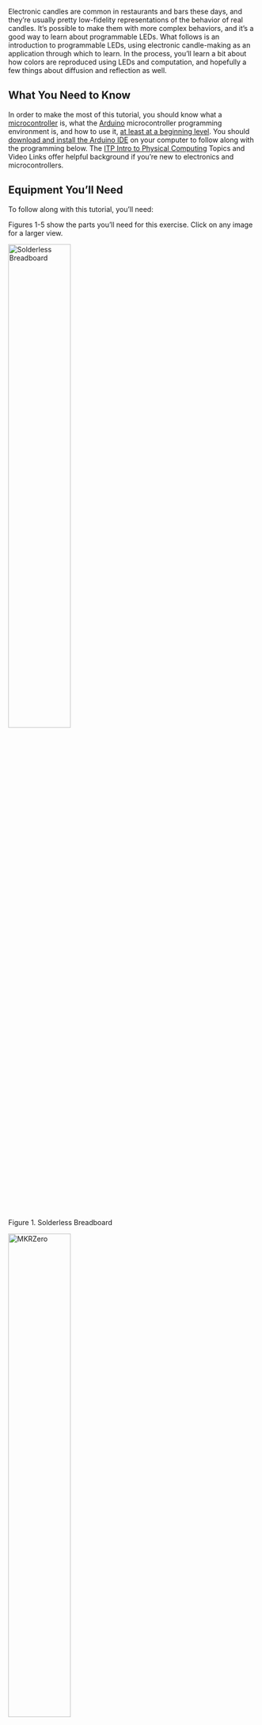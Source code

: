 Electronic candles are common in restaurants and bars these days, and they’re usually pretty low-fidelity representations of the behavior of real candles. It’s possible to make them with more complex behaviors, and it’s a good way to learn about programmable LEDs. What follows is an introduction to programmable LEDs, using electronic candle-making as an application through which to learn. In the process, you’ll learn a bit about how colors are reproduced using LEDs and computation, and hopefully a few things about diffusion and reflection as well.

## What You Need to Know

In order to make the most of this tutorial, you should know what a [microcontroller](https://itp.nyu.edu/physcomp/lessons/microcontrollers-the-basics/) is, what the [Arduino](https://www.arduino.cc/) microcontroller programming environment is, and how to use it, [at least at a beginning level](https://itp.nyu.edu/physcomp/labs/labs-arduino-digital-and-analog/digital-input-and-output-with-an-arduino/). You should [download and install the Arduino IDE](https://www.arduino.cc/en/Main/Software) on your computer to follow along with the programming below. The [ITP Intro to Physical Computing](https://itp.nyu.edu/physcomp/lessons/#Microcontroller_Fundamentals) Topics and Video Links offer helpful background if you’re new to electronics and microcontrollers.

## Equipment You’ll Need

To follow along with this tutorial, you’ll need:

Figures 1-5 show the parts you’ll need for this exercise. Click on any image for a larger view.

<img src="img/candles/breadboard_short-e1532116106284-150x150-1.jpeg" alt="Solderless Breadboard" height="50%">

Figure 1. Solderless Breadboard

<img src="img/candles/MKRZero-e1530487647686.jpg" alt="MKRZero" width="50%">

Figure 2. Arduino board

<img src="img/candles/hookup_wires.jpg" alt="Hookup wires" width="50%">

Figure 3. Hookup wires

<img src="img/candles/LED_ring.jpg" alt="LED Ring" width="50%">

Figure 4. Programmable LED Ring or module

<img src="img/candles/microUSB.jpg" alt="microUSB cable" width="50%">

Figure 5. microUSB cable

___

-   an Arduino-compatible microcontroller. The [MKRZero](https://store.arduino.cc/usa/arduino-mkrzero) is used below, but everything you’ll see here works on all models including the Uno and [Nano 33 IoT](https://store-usa.arduino.cc/products/arduino-nano-33-iot?selectedStore=us).
-   a personal computer with the Arduino software installed.
-   a set of WorldSemi programmable LEDs, the WS2812/SK6812 types. You can buy these from many retailers. Adafruit’s [NeoPixel](https://www.adafruit.com/product/2226) line are all compatible, as are SparkFun’s [LilyPad Pixel Board](https://www.sparkfun.com/products/13264) Seeedstudio’s [WS2812 offerings](https://www.seeedstudio.com/s/ws2812.html),  and many others. Here is a [quickstart guide to the NeoPixel library](https://tigoe.github.io/LightProjects/WS281x/).
-   A solderless breadboard, some jumper wires, and a USB cable to match your Arduino
-   Some material for diffusing and reflecting the light: paper, cloth, glass, plastic, whatever strikes your fancy.

## Candle Flames and Artificial Sources

If you watch a candle flame over time, you’ll see many colors in it: pale yellow-orange in the tip, fading to orange towards the base, with hints of blue or green near the wick; perhaps an orange or reddish color at the top of the wax of the candle. All of these blend together in the flame, more so when you see them reflected through a frosted candle base or on a nearby surface. A slight breeze will change the mixture of the colors and the rhythm of their change. These colors are made of different wavelengths of light, determined by the material that’s burning and the material through which it’s refracted or off of which it’s reflected. Re-creating this feeling using artificial light sources requires multiple sources mixed together. It can be done by controlling the color and intensity of multiple light-emitting diodes, or  LEDs, using a microcontroller, a tiny, simple computer used to control physical devices.

## Turning On The LEDs

To get started, download and install the Arduino microcontroller integrated development environment (IDE) on your computer. From the IDE’s Tools menu, choose _Manage Libraries…_ and install the Adafruit NeoPixel library. If you’re using the Nano 33 or any of the MKR boards you can use the Adafruit NeoPixel DMA library instead. The library manager will automatically install the library into the IDE.

There are many different models of Arduino and compatible microcontroller boards. Any of them will work for this exercise. The MKRZero model is shown in Figure 6.. If you’re using a MKRZero or other MKR-style Arduino with pins on either side, plug it into a solderless breadboard as shown here. Don’t leave it in the black foam in which it’s shipped. This foam is conductive foam, to protect the board during shipping, but it will damage the board if you power it while it’s in the foam. Once you’ve mounted it on a solderless breadboard, plug your board into your computer’s USB port.

<img src="img/candles/MKRZero_breadboard-177x300.jpg" alt="MKRZero attached to the center of a breadboard" width="50%">

Figure 6. MKRZero on a breadboard

Now it’s time to light your first LED. Most Arduino and Arduino-compatible boards come with a built-in LED. The MKRZero is no exception. Click the File menu, then Examples, then _01\. Basics_, then _Blink_. This will open a new file that looks something like this (Click the copy button in the code header to copy this code):

```
// the setup function runs once when you press reset or power the board
void setup() {
  // initialize digital pin LED_BUILTIN as an output.
  pinMode(LED_BUILTIN, OUTPUT);
}

// the loop function runs over and over again forever
void loop() {
  digitalWrite(LED_BUILTIN, HIGH); // turn the LED on (HIGH is the voltage level)
  delay(1000); // wait for a second
  digitalWrite(LED_BUILTIN, LOW); // turn the LED off by making the voltage LOW
  delay(1000); // wait for a second
}
```

Click the _Tools_ menu, then click _Board:_ and choose the name corresponding to your board. The MKRZero and Nano 33 IoT boards can be found under the _Arduino SAMD Boards_ submenu. If it’s not in the menu, choose the Boards Manager from that same menu and search for the type of board you’re using and install it. When you’ve got the board selected, click the _Tools_ menu again, then click _P0rt:_ and choose the port with the name corresponding to your board. For example, the one shown in Figure 7 is called _/dev/cu.usbmodem14141 (Arduino MKRZERO)_.


<img src="img/candles/Tools_menu-1024x450.png" alt="tools menu of the Arduino IDE showing how to select the port to your connected Arduino" width="50%">

Figure 7. Tools menu of the Arduino IDE

When you’ve picked the right board and the right port, click the Upload button on the toolbar as shown in Figure 8. You can also type command-U (MacOS) or control-U (Windows):

[<img src="img/candles/upload_button.png" alt="location of upload button on the Arduino tool bar in the upper left corner. You can also type command-U (MacOS) or control-U (Windows)" width="50%">

Figure 8. U.pload button on the Arduino tool bar

The IDE will now compile your Blink program to a binary file,  transfer it to the Arduino, and start running it. You should see the builtin LED on your board blinking, as seen in Video 1 below Congratulations!

<a href="https://vimeo.com/277706585" target="_blank">Video 1: The LED Blinking on a MKRZero</a>

Controlling a few LEDs at a time on an Arduino is simple. You attach one leg of the LED (the longer leg, called the _anode_) to one of the input-output (I/O) pins, attach the other leg (the shorter leg, or _cathode_) and apply voltage to the pin to turn the LED on. The `digitalWrite()` command does this. `digitalWrite(pinNumber, HIGH)` applies voltage, and `digitalWrite(pinNumber, LOW)` turns it off. Each LED is just one color, though. If you want to change the color of your light, you need multiple LEDs. To mix red, green, and blue into a range of colors, for example, you need three LEDs. Fortunately, you can buy components that have multiple LEDs in one package. A typical RGB LED might look like those in Figure 9:

[<img src="https://itp.nyu.edu/physcomp/wp-content/uploads/leds1.jpg" alt="Four LED components. The one on the right is an RGB LED and has 4 wires coming out of it. The others each have two wires.](https://itp.nyu.edu/physcomp/wp-content/uploads/leds1-300x200.jpg)" width="50%">

Figure 9. Four LED components

_Four LED components. The one on the right is an RGB LED. Note that it has four legs. It contains three LEDs in the one package. The long one is a common cathode. The three others are the anodes for the red, green, and blue LEDs in the package._

To control an RGB LED like the one shown on the right above, you need three I/O pins. The common cathode is attached to ground. As you can imagine, you run out of I/O pins fast if every LED needs its own pin. This is where **programmable LEDs** come in handy. Programmable LEDs are components containing an LED and a very limited processor to control them. They’re chained together so that you can control many of them from one I/O pin. Your microcontroller sends a series of electronic pulses on the I/O pin, and the string of programmable LEDs interprets the pulses to know which LED to turn on, and how bright. Each LED in the chain (for example, the ring shown in Figure 4 above) gets its own address, and you send pulses indicating the address, then the levels for each color channel at that address. This communication is a form of [serial communication](https://itp.nyu.edu/physcomp/lessons/#Serial_Communication), a common way that computers talk to each other. You can think of each LED as its own tiny computer, listening for messages from your master computer (your Arduino).

The programmable LEDs you’re using are a variant of [WorldSemi’s WS2812 LEDs](http://www.world-semi.com/products/index.html). They listen for a specific protocol set by the manufacturer, and you can send it from your microcontroller using the Adafruit NeoPixel library which you installed earlier. Disconnect your board from the computer _**(Always disconnect your microcontroller from power before changing the circuit!)**_ Then connect your programmable LED ring to the board as shown in Figure 10 below, with the voltage input pin of the LEDs attached to the Arduino’s Vcc, the GND pin attached to ground, and the DI pin attached to digital pin 5:

[<img src="img/candles/MKRZero-Neopixel-1.png" alt="MKRZero attached to a breadboard along with a programmable LED ring" width="50%">

Figure 10. MKRZero with programmable LED ring

The current available from the microcontroller’s Vcc pin isn’t much, but it’s enough to supply seven or eight programmable LEDs. You’ll be controlling the LEDs from pin 5 of the microcontroller. Now open a new file in the IDE, and enter the following program (Click the copy button in the code header to copy this code):

```
#include <Adafruit_NeoPixel.h>
const int neoPixelPin = 5;  // control pin
const int pixelCount = 8;    // number of pixels

// set up strip:
Adafruit_NeoPixel strip = Adafruit_NeoPixel(pixelCount, neoPixelPin, NEO_GRB + NEO_KHZ800);

void setup() {
  strip.begin();    // initialize pixel strip
  strip.clear();    // turn all LEDs off
}

void loop() {
  int red = 255;   // set colors
  int green = 0;
  int blue = 0;

  // loop over all the pixels:
  for (int pixel = 0; pixel < pixelCount; pixel++) {
    strip.setPixelColor(pixel, red, green, blue);// set the color for this pixel
    delay(500);
    strip.show();    // refresh the strip
  }
  delay(1000);
  strip.clear(); 
}
```

If you want to test each of the LEDs and colors in a NeoPixel module, here is a [link to an example](https://github.com/tigoe/NeoPixel_examples/blob/main/NeoPixelTester/NeoPixelTester.ino) that cycles through red, green, blue, and white, one pixel at a time.

Video 2 below shows the LEDs of an addressable ring turning on in red, one at a time. The Arduino in that video is running the code above.

<a href="https://player.vimeo.com/video/277706645?h=7e206c39b5" target="_blank">Video 2: Programmable LEDs turning on one at a time</a>

This program contains the basic elements of any program for controlling neoPixel programmable LEDs:

1.  Include the library
2.  Set the I/O pin to control them from
3.  Set the number of programmable LEDs you plan to control
4.  Establish the group of LEDs as a set (`strip` in this case) and set its parameters
5.  Initialize the set of LEDs in the `setup()` function
6.  In the main loop, use `strip.setPixelColor()` to change the color of any given LED. Each channel’s brightness ranges from 0-255.
7.  refresh the whole set of LEDs with `strip.show()`

Although the LEDs you’re using are likely just RGB LEDs, they’re not your only option. Programmable LEDs come in other options.  RGB+white and white-white-amber (WWA), which have a cool white, a warm white, and an amber LED, are available as well.  And the NeoPixel library isn’t your only option for programming them. More experienced coders may want to look at the [FastLED library](http://fastled.io/), or the [light\_WS2812 library](https://github.com/cpldcpu/light_ws2812). Most of the libraries will follow the same pattern of control shown above.

The magic in creating movement, color change, and animation lies in how you time the changes between colors of each given LED.  Play around with these parameters in the previous program and try a few variations of your own, to see what you can do. Try making your LED fade from orange (which is a combination of red and green and blue, like 191, 104, 38) to a yellow (something like 205, 206, 36). Try writing a program to turn each of the LEDs in the ring a different color found in the candle flame.

_Note:_ the RGB color scheme used to set colors in web pages is identical to the scheme you use to set colors for these LEDs. Red, green, and blue are often encoded as hexadecimal numbers, so a string like 205, 206, 36 would be 0xCD, 0xCE, 0x24, usually written as #CDCE24 in HTML.

## Color Rendering With LEDs

Now that you can control your LEDs, it’s time to think about the colors in those candles again. How can you make the best fade from red to orange to yellow, with occasional flashes of blue or green?

LEDs emit different colors depending on the material from which they’re made. LEDs are made from materials like gallium arsenide, silicon carbide, gallium indium nitride, and others, mixed together in different ratios. [Electronics Tutorials](https://www.electronics-tutorials.ws/diode/diode_8.html) has a nice chart showing the common materials for different colors. What this means is that to recreate the flame colors, you need to find LEDs that produce the right wavelengths as the materials in your original candle, or you need to find LEDs that can mix together to give more or less the colors you want.  You can enhance the look by using reflectors and diffusers that highlight the colors you want, but you can’t reflect a color that’s not there to begin with. So the color range of your sources is important. In fact, artificial sources are rated by their **color rendering index (CRI)**, which is a measure of how well a given light source renders the colors of an object.

Most LED sources re-create a wide color spectrum by combining color sources that are spread across the color spectrum like the ones you have here: red, green and blue. Some sources will include a white LED as well.  Some specialty sources will include more than just these colors. For example, white LED lights commonly come in multiple variants of white to support fading the **color temperature** of the light. Color temperature refers to the warmth or coolness of a light source. The Kelvin scale for color temperature ranges from 1,500k– 2,000k for warm reddish sources to 2,500k– 3,000k for amber and yellowish sources to 3,000– 4,000k for so-called “natural” white sources (analogous to incandescent light blulbs) to 4,000k– 6,500k for cool blue whites and 6,500k and higher for sky blues. The higher the Kelvin temperature, the cooler the hue.

The ability to render a wide range of colors is a competitive advantage for lighting manufacturers. For example, ETC Theatre Lighting makes [sources with seven LED colors](https://www.etcconnect.com/Products/Entertainment-Fixtures/Desire-D40/Features.aspx), to create as wide a range of color rendering as possible. They know that stage lighting designers are used to working with a range of color, from the subtle warm glow of an incandescent source as it fades out to the harsh greenish-white glare of an arc lamp, and they design their lights to re-create these conditions.

## Color Models

When you think about mixing colors, you need a way to organize the colors so you can think about how to move from one color to another. Rune Madsen has an excellent chapter on color models and color spaces in his book [_Programming Design Systems_](https://programmingdesignsystems.com/) which I’ll borrow from here.  A **color model** is a representation of the color spectrum in multiple dimensions, depending on the parameters that you have to represent the spectrum. For example the **RGB color model** represents the color spectrum on three axes: red, green blue. This is the most commonly used model for lighting and for computer screens, which are made of lighting pixels. See Madsen’s [interactive model for RGB](https://programmingdesignsystems.com/color/color-models-and-color-spaces/index.html#rgb-cube) to visualize this. Printers often use a **CMYK color model**, in which color is represented on four axes, cyan, magenta, yellow, and black, for the ink colors often used in printing.

The RGB color model makes sense when you’re mixing red, green, and blue sources to make a color, but it can be challenging when you want to describe the changing hues of a source like a candle. For example, fading from yellow to orange to red and back requires you to mix red, green, and blue simultaneously to stay in the red-to-orange-to-yellow range. When changing between different hues, the **Hue-Saturation-Intensity (HSI)** is easier to work with. The HSI model maps [hue on a color cylinder](https://programmingdesignsystems.com/color/color-models-and-color-spaces/index.html#hsl-cylinder). Saturation of the color is mapped from no saturation (white) at the center of the circle to full saturation at the edge, and intensity, or brightness, is mapped in a third dimension.HSI is a variation on another model, **Hue-Saturation-Lightness (HSL)**. The **Hue-Saturation-Value (HSV) color model** is also similar, but the [height of the cylinder is intensity of color](https://programmingdesignsystems.com/color/color-models-and-color-spaces/index.html#hsv-cylinder), not intensity. When you’re thinking about changing colors of light, you often describe what you want using an HSL color model, as the description of the candle above does.

When your light sources have RGB controls but you want to describe your program using HSI, you have to convert from one to the other. This is what computers are good for. To convert between HSI and RGB, you could do the math yourself, or [use a color conversion calculator](http://colorizer.org/), or you could use the color conversion functions in the NeoPixel library. These functions do the math for you on the Arduino.

Here’s an example that uses the color conversion functions to fade from red to orange. Note how it requires changing only one number, the hue, even though that results in a change to red, green, and blue simultaneously. The code can also be found in this [gitHub repository](https://github.com/tigoe/NeoPixel_examples/tree/master/NeoPixelCandle0001):

```
#include <Adafruit_NeoPixel.h>

const int neoPixelPin = 5;  // control pin
const int pixelCount = 7;   // number of pixels
int change = 10;             // increment to change hue by

// set up strip:
Adafruit_NeoPixel strip = Adafruit_NeoPixel(pixelCount, neoPixelPin, NEO_GRBW + NEO_KHZ800);

int h = 1000;  // hue
int s = 255;  // saturation
int i = 255;  // intensity

void setup() {
  strip.begin();  // initialize pixel strip
  strip.clear();  // turn all LEDs off
  strip.show();   // update strip
}

void loop() {
  // create a single color from hue, sat, intensity:
  long color = strip.ColorHSV(h, s, i);

  // loop over all the pixels:
  for (int pixel = 0; pixel < pixelCount; pixel++) {
    strip.setPixelColor(pixel, color);
    strip.show();  // update the strip
    delay(100);
  }

  // increment hue to fade from red (0) to reddish orange (15) and back:
  h = h + change;
  if (h < 0 || h > 2400) {
    change = -change;
  }
}
```

The HSV color space makes it much easier to change individual colors across a range of hues without having to work out the color mixing to RGB yourself. Video 3 shows the program in action.

<a href="https://player.vimeo.com/video/277706591?h=4550d579f1" target="_blank">Video 3. A ring of programmable LEDs fading from red to orange</a>

Try modifying the program above to create different hues, and then write your own program to fade between them.

## Reflection, Refraction, Diffusion and Design

Making a light is more than just turning on and off the LEDs. It’s about the surfaces through which the light is refracted, and off which it’s reflected. What makes any light interesting, in the end, is what it illuminates, and how it does it. There are a few constraints that can be useful in thinking about this:

-   Pick your  color palette and work with it. A color palette sets the mood. Rainbow color scrolling is not a design choice, it’s a default program for programmable LEDs. If you’re not confident, start with a tool like [color.adobe.com](https://color.adobe.com/explore/?filter=most-popular&time=month) to make a color scheme.
-   Don’t show the source: diffuse it, reflect it, or redirect it in some way or another. Notice how the videos above do not show the LEDs themselves, only their reflection off paper. This is much more pleasing to the eye than looking at the sources directly.
-   Draw attention to the light on the subject, not the light itself

## A Few Examples

The first two videos belows give you some ideas for what’s possible with programmable LEDs. Video 4 shows one of these programmable pixel rings inside a hand-crafted tea candle holder made from glazed ceramic. The glaze of the ceramic makes a nice reflection. 

<a href="https://player.vimeo.com/video/278016455" target="_blank">Video 4. A NeoPixel ring fading in a candle holder. Video by Denise Hand.</a>


<a href="https://player.vimeo.com/video/278016480" target="_blank">Video 5. A NeoPixel ring fading in a candle holder. This view shows the interior of the candle holder. Video by Denise Hand</a>

In the videos 6 and 7, notice how the bristles of the paint brush blur the light and spread it out so that, in the second video, you don’t notice the LEDs at all, only the candle flame shape that it forms. Strong lines in a diffusion spread the light perpendicular to the direction of the lines, so the bristles in these videos help to spread the light here horizontally, blurring the distinction between one pixel and the next.

<a href="https://www.instagram.com/p/BQHqdKDAhuR/" target="_blank">Video 6. A paintbrush diffusing LEDs. Video by Hayeon Hwang</a>

<a href="https://www.instagram.com/p/BQPm1L5ARls/" target="_blank">Video 7. A paintbrush diffusing LEDs. This one has the bristles upright and looks more like a candle with a flame on top. Video by Hayeon Hwang</a>

Video 8 uses [dichroic filters](https://www.decorativefilm.com/3m-fasara-dichroic-and-speciality),  thin films which selectively pass a small range of colors of light while reflecting other colors. The contrast of the deep purple light passed through the filter and reflected off the wall with the bright white light in the center creates drama.

  
<a href="https://www.instagram.com/p/BSibfEigSb8/" target="_blank">Video 8. Dichroic film diffusing an LED. The dichroic film makes a rainbow of colors from white light. Video by Hayeon Hwang</a>

In video 9, a thick sheet of paper with holes blocks most (though not all) of the light, and allows some through to be further diffused by a lightweight silk material. The combination creates a sense of depth, and the light coming through the silk feels ephemeral compared the the more solid light of the inner polka-dot cylinder. This soft, out-of-focus [bokeh light](https://photographylife.com/what-is-bokeh) is a popular photographic trope.

  
<a href="https://www.instagram.com/p/BRpRV9Egdbv/" target="_blank">Video 9. Bokeh light candle. Video by Hayeon Hwang</a>

Video 10 is a candle that uses a wooden holder with holes, and creates a nice movement through variable changes in the LEDs. Since they change at varying speeds, the candle feels more “flickery”  and lively than some of the other candles:

<a href="https://player.vimeo.com/video/203957964" target="_blank">Video 10. Wooden candle holder by Rushali Paratey</a>